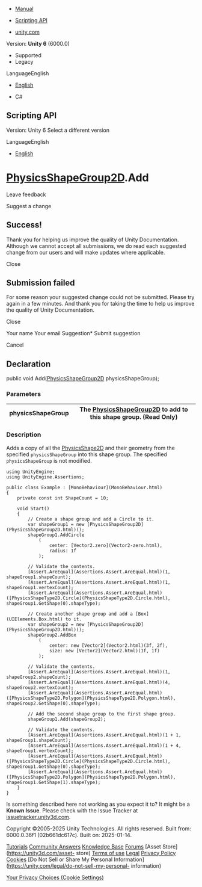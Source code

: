 [ ]()

  * [Manual](../Manual/index.html)
  * [Scripting API](../ScriptReference/index.html)

  * [unity.com](https://unity.com/)

Version: **Unity 6** (6000.0)

  * Supported
  * Legacy

LanguageEnglish

  * [English]()

  * C#

[ ](https://docs.unity3d.com)

## Scripting API

Version: Unity 6 Select a different version

LanguageEnglish

  * [English]()

#  [PhysicsShapeGroup2D](PhysicsShapeGroup2D.html).Add

Leave feedback

Suggest a change

## Success!

Thank you for helping us improve the quality of Unity Documentation. Although
we cannot accept all submissions, we do read each suggested change from our
users and will make updates where applicable.

Close

## Submission failed

For some reason your suggested change could not be submitted. Please <a>try
again</a> in a few minutes. And thank you for taking the time to help us
improve the quality of Unity Documentation.

Close

Your name Your email Suggestion* Submit suggestion

Cancel

[ ]()

## Declaration

public void Add([PhysicsShapeGroup2D](PhysicsShapeGroup2D.html)
physicsShapeGroup);

### Parameters

physicsShapeGroup | The [PhysicsShapeGroup2D](PhysicsShapeGroup2D.html) to add to this shape group. (Read Only)  
---|---  
  
### Description

Adds a copy of all the [PhysicsShape2D](PhysicsShape2D.html) and their
geometry from the specified `physicsShapeGroup` into this shape group. The
specified `physicsShapeGroup` is not modified.

    
    
    using UnityEngine;
    using UnityEngine.Assertions;  
      
    public class Example : [MonoBehaviour](MonoBehaviour.html)
    {
        private const int ShapeCount = 10;  
      
        void Start()
        {
            // Create a shape group and add a Circle to it.
            var shapeGroup1 = new [PhysicsShapeGroup2D](PhysicsShapeGroup2D.html)();
            shapeGroup1.AddCircle
                (
                    center: [Vector2.zero](Vector2-zero.html),
                    radius: 1f
                );  
      
            // Validate the contents.
            [Assert.AreEqual](Assertions.Assert.AreEqual.html)(1, shapeGroup1.shapeCount);
            [Assert.AreEqual](Assertions.Assert.AreEqual.html)(1, shapeGroup1.vertexCount);
            [Assert.AreEqual](Assertions.Assert.AreEqual.html)([PhysicsShapeType2D.Circle](PhysicsShapeType2D.Circle.html), shapeGroup1.GetShape(0).shapeType);  
      
            // Create another shape group and add a [Box](UIElements.Box.html) to it.
            var shapeGroup2 = new [PhysicsShapeGroup2D](PhysicsShapeGroup2D.html)();
            shapeGroup2.AddBox
                (
                    center: new [Vector2](Vector2.html)(3f, 2f),
                    size: new [Vector2](Vector2.html)(1f, 1f)
                );  
      
            // Validate the contents.
            [Assert.AreEqual](Assertions.Assert.AreEqual.html)(1, shapeGroup2.shapeCount);
            [Assert.AreEqual](Assertions.Assert.AreEqual.html)(4, shapeGroup2.vertexCount);
            [Assert.AreEqual](Assertions.Assert.AreEqual.html)([PhysicsShapeType2D.Polygon](PhysicsShapeType2D.Polygon.html), shapeGroup2.GetShape(0).shapeType);  
      
            // Add the second shape group to the first shape group.
            shapeGroup1.Add(shapeGroup2);  
      
            // Validate the contents.
            [Assert.AreEqual](Assertions.Assert.AreEqual.html)(1 + 1, shapeGroup1.shapeCount);
            [Assert.AreEqual](Assertions.Assert.AreEqual.html)(1 + 4, shapeGroup1.vertexCount);
            [Assert.AreEqual](Assertions.Assert.AreEqual.html)([PhysicsShapeType2D.Circle](PhysicsShapeType2D.Circle.html), shapeGroup1.GetShape(0).shapeType);
            [Assert.AreEqual](Assertions.Assert.AreEqual.html)([PhysicsShapeType2D.Polygon](PhysicsShapeType2D.Polygon.html), shapeGroup1.GetShape(1).shapeType);
        }
    }
    

Is something described here not working as you expect it to? It might be a
**Known Issue**. Please check with the Issue Tracker at
[issuetracker.unity3d.com](https://issuetracker.unity3d.com).

Copyright ©2005-2025 Unity Technologies. All rights reserved. Built from:
6000.0.36f1 (02b661dc617c). Built on: 2025-01-14.

[Tutorials](https://unity3d.com/learn) [Community
Answers](https://answers.unity3d.com) [Knowledge
Base](https://support.unity3d.com/hc/en-us)
[Forums](https://forum.unity3d.com) [Asset Store](https://unity3d.com/asset-
store) [Terms of use](https://docs.unity3d.com/Manual/TermsOfUse.html)
[Legal](https://unity.com/legal) [Privacy
Policy](https://unity.com/legal/privacy-policy)
[Cookies](https://unity.com/legal/cookie-policy) [Do Not Sell or Share My
Personal Information](https://unity.com/legal/do-not-sell-my-personal-
information)

[Your Privacy Choices (Cookie Settings)](javascript:void\(0\);)


